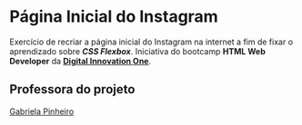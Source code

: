 # Página Inicial do Instagram
Exercício de recriar a página inicial do Instagram na internet a fim de fixar o aprendizado sobre ***CSS Flexbox***. Iniciativa do bootcamp **HTML Web Developer** da [**Digital Innovation One**](https://github.com/digitalinnovationone).

## Professora do projeto
[Gabriela Pinheiro](https://github.com/SpruceGabriela)